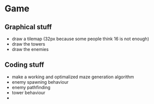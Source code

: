 Game
====
Graphical stuff
---------------
- draw a tilemap (32px because some people think 16 is not enough)
- draw the towers
- draw the enemies

Coding stuff
------------
- make a working and optimalized maze generation algorithm
- enemy spawning behaviour
- enemy pathfinding
- tower behaviour
- 